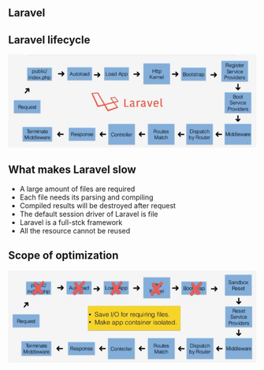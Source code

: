 ## Laravel

## Laravel lifecycle

![Laravel-lifecycle](images/Laravel-lifecycle.png)

## What makes Laravel slow
- A large amount of files are required
- Each file needs its parsing and compiling
- Compiled results will be destroyed after request
- The default session driver of Laravel is file
- Laravel is a full-stck framework
- All the resource cannot be reused

## Scope of optimization

![Laravel-lifecycle-optimization](images/Laravel-lifecycle02.png)
